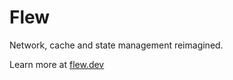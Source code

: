 # Flew

Network, cache and state management reimagined.

Learn more at [flew.dev](https://flew.dev)
